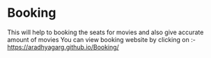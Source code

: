 # Booking
This will help to booking the seats for movies and also give accurate amount of movies
You can view booking website by clicking on :- https://aradhyagarg.github.io/Booking/ 
